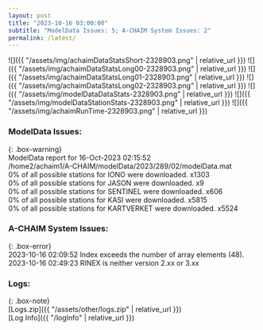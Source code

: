 ```yaml
---
layout: post
title: "2023-10-16 03:00:00"
subtitle: "ModelData Issues: 5; A-CHAIM System Issues: 2"
permalink: /latest/
---
```


![]({{ "/assets/img/achaimDataStatsShort-2328903.png" | relative_url }})
![]({{ "/assets/img/achaimDataStatsLong00-2328903.png" | relative_url }})
![]({{ "/assets/img/achaimDataStatsLong01-2328903.png" | relative_url }})
![]({{ "/assets/img/achaimDataStatsLong02-2328903.png" | relative_url }})
![]({{ "/assets/img/modelDataDataStats-2328903.png" | relative_url }})
![]({{ "/assets/img/modelDataStationStats-2328903.png" | relative_url }})
![]({{ "/assets/img/achaimRunTime-2328903.png" | relative_url }})


### ModelData Issues:  
  
{: .box-warning}  
 ModelData report for 16-Oct-2023 02:15:52   
 /home2/achaim1/A-CHAIM/modelData/2023/289/02/modelData.mat   
 0% of all possible stations for IONO were downloaded. x1303   
 0% of all possible stations for JASON were downloaded. x9   
 0% of all possible stations for SENTINEL were downloaded. x606   
 0% of all possible stations for KASI were downloaded. x5815   
 0% of all possible stations for KARTVERKET were downloaded. x5524   
  
### A-CHAIM System Issues:  
  
{: .box-error}  
2023-10-16 02:09:52 Index exceeds the number of array elements (48).  
2023-10-16 02:49:23 RINEX is neither version 2.xx or 3.xx  

### Logs:  
  
{: .box-note}  
[Logs.zip]({{ "/assets/other/logs.zip" | relative_url }})  
[Log Info]({{ "/logInfo" | relative_url }})  
